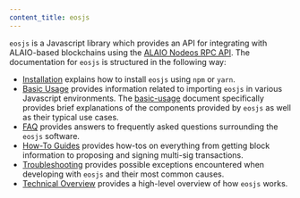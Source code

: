 ```yaml
---
content_title: eosjs
---
```


`eosjs` is a Javascript library which provides an API for integrating with ALAIO-based blockchains using the [ALAIO Nodeos RPC API](https://developers.eos.io/alaio-nodeos/reference).  The documentation for `eosjs` is structured in the following way:

* [Installation](02_installation.md) explains how to install `eosjs` using `npm` or `yarn`.
* [Basic Usage](basic-usage/) provides information related to importing `eosjs` in various Javascript environments.  The [basic-usage](basic-usage/index.md) document specifically provides brief explanations of the components provided by `eosjs` as well as their typical use cases.
* [FAQ](faq/) provides answers to frequently asked questions surrounding the `eosjs` software.
* [How-To Guides](how-to-guides/) provides how-tos on everything from getting block information to proposing and signing multi-sig transactions.
* [Troubleshooting](troubleshooting/) provides possible exceptions encountered when developing with `eosjs` and their most common causes.
* [Technical Overview](01_technical-overview.md) provides a high-level overview of how `eosjs` works.
